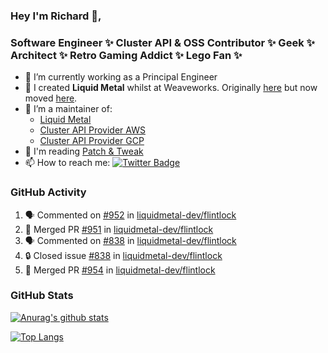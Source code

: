 ### Hey I'm Richard 👋, 

<h3 align="left">Software Engineer ✨ Cluster API & OSS Contributor ✨ Geek ✨ Architect ✨ Retro Gaming Addict ✨ Lego Fan ✨</h3>

- 🔭 I’m currently working as a Principal Engineer
- 📯 I created **Liquid Metal** whilst at Weaveworks. Originally [here](https://github.com/weaveworks-liquidmetal) but now moved [here](https://github.com/liquidmetal-dev).
- 👯 I’m a maintainer of:
  -  [Liquid Metal](https://github.com/liquidmetal-dev)
  -  [Cluster API Provider AWS](https://github.com/kubernetes-sigs/cluster-api-provider-aws)
  -  [Cluster API Provider GCP](https://github.com/kubernetes-sigs/cluster-api-provider-gcp)
- 💬 I'm reading [Patch & Tweak](https://bjooks.com/products/patch-tweak-exploring-modular-synthesis)
- 📫 How to reach me: [![Twitter Badge](https://img.shields.io/badge/-@fruit_case-00acee?style=flat&logo=Twitter&logoColor=white)](https://twitter.com/intent/follow?screen_name=fruit_case "Follow on Twitter")

### GitHub Activity 

<!--START_SECTION:activity-->
1. 🗣 Commented on [#952](https://github.com/liquidmetal-dev/flintlock/pull/952#issuecomment-2385130837) in [liquidmetal-dev/flintlock](https://github.com/liquidmetal-dev/flintlock)
2. 🎉 Merged PR [#951](https://github.com/liquidmetal-dev/flintlock/pull/951) in [liquidmetal-dev/flintlock](https://github.com/liquidmetal-dev/flintlock)
3. 🗣 Commented on [#838](https://github.com/liquidmetal-dev/flintlock/issues/838#issuecomment-2385104430) in [liquidmetal-dev/flintlock](https://github.com/liquidmetal-dev/flintlock)
4. 🔒 Closed issue [#838](https://github.com/liquidmetal-dev/flintlock/issues/838) in [liquidmetal-dev/flintlock](https://github.com/liquidmetal-dev/flintlock)
5. 🎉 Merged PR [#954](https://github.com/liquidmetal-dev/flintlock/pull/954) in [liquidmetal-dev/flintlock](https://github.com/liquidmetal-dev/flintlock)
<!--END_SECTION:activity-->

### GitHub Stats

[![Anurag's github stats](https://github-readme-stats.vercel.app/api?username=richardcase&count_private=true&show_icons=true)](https://github.com/anuraghazra/github-readme-stats)

[![Top Langs](https://github-readme-stats.vercel.app/api/top-langs/?username=richardcase&hide=html&layout=compact)](https://github.com/anuraghazra/github-readme-stats)
